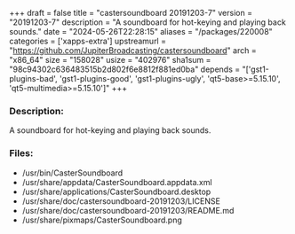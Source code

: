 +++
draft = false
title = "castersoundboard 20191203-7"
version = "20191203-7"
description = "A soundboard for hot-keying and playing back sounds."
date = "2024-05-26T22:28:15"
aliases = "/packages/220008"
categories = ['xapps-extra']
upstreamurl = "https://github.com/JupiterBroadcasting/castersoundboard"
arch = "x86_64"
size = "158028"
usize = "402976"
sha1sum = "98c94302c636483515b2d802f6e8812f881ed0ba"
depends = "['gst1-plugins-bad', 'gst1-plugins-good', 'gst1-plugins-ugly', 'qt5-base>=5.15.10', 'qt5-multimedia>=5.15.10']"
+++
### Description: 
A soundboard for hot-keying and playing back sounds.

### Files: 
* /usr/bin/CasterSoundboard
* /usr/share/appdata/CasterSoundboard.appdata.xml
* /usr/share/applications/CasterSoundboard.desktop
* /usr/share/doc/castersoundboard-20191203/LICENSE
* /usr/share/doc/castersoundboard-20191203/README.md
* /usr/share/pixmaps/CasterSoundboard.png
